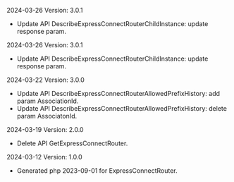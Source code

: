 2024-03-26 Version: 3.0.1
- Update API DescribeExpressConnectRouterChildInstance: update response param.


2024-03-26 Version: 3.0.1
- Update API DescribeExpressConnectRouterChildInstance: update response param.


2024-03-22 Version: 3.0.0
- Update API DescribeExpressConnectRouterAllowedPrefixHistory: add param AssociationId.
- Update API DescribeExpressConnectRouterAllowedPrefixHistory: delete param AssociatonId.


2024-03-19 Version: 2.0.0
- Delete API GetExpressConnectRouter.


2024-03-12 Version: 1.0.0
- Generated php 2023-09-01 for ExpressConnectRouter.

